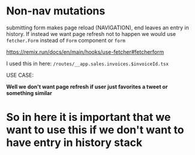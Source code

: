 # Non-nav mutations

submitting form makes page reload (NAVIGATION), end leaves an entry in history. If instead we want page refresh not to happen we would use `fetcher.Form` instead of `Form` component or `form`

<https://remix.run/docs/en/main/hooks/use-fetcher#fetcherform>

I used this in here: `/routes/__app.sales.invoices.$invoiceId.tsx`

USE CASE:

**Well we don't want page refresh if user just favorites a tweet or something similar**

# So in here it is important that we want to use this if we don't want to have entry in history stack